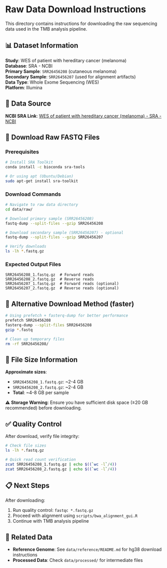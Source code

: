 # Raw Data Download Instructions

This directory contains instructions for downloading the raw sequencing data used in the TMB analysis pipeline.

## 📊 Dataset Information

**Study**: WES of patient with hereditary cancer (melanoma)  
**Database**: SRA - NCBI  
**Primary Sample**: `SRR26456208` (cutaneous melanoma)  
**Secondary Sample**: `SRR26456207` (used for alignment artifacts)  
**Data Type**: Whole Exome Sequencing (WES)  
**Platform**: Illumina  

## 🔗 Data Source

**NCBI SRA Link**: [WES of patient with hereditary cancer (melanoma) - SRA - NCBI](https://www.ncbi.nlm.nih.gov/sra)

## 💾 Download Raw FASTQ Files

### Prerequisites
```bash
# Install SRA Toolkit
conda install -c bioconda sra-tools

# Or using apt (Ubuntu/Debian)
sudo apt-get install sra-toolkit
```

### Download Commands

```bash
# Navigate to raw data directory
cd data/raw/

# Download primary sample (SRR26456208)
fastq-dump --split-files --gzip SRR26456208

# Download secondary sample (SRR26456207) - optional
fastq-dump --split-files --gzip SRR26456207

# Verify downloads
ls -lh *.fastq.gz
```

### Expected Output Files
```
SRR26456208_1.fastq.gz  # Forward reads
SRR26456208_2.fastq.gz  # Reverse reads
SRR26456207_1.fastq.gz  # Forward reads (optional)
SRR26456207_2.fastq.gz  # Reverse reads (optional)
```

## 🧬 Alternative Download Method (faster)

```bash
# Using prefetch + fasterq-dump for better performance
prefetch SRR26456208
fasterq-dump --split-files SRR26456208
gzip *.fastq

# Clean up temporary files
rm -rf SRR26456208/
```

## 📏 File Size Information

**Approximate sizes**:
- `SRR26456208_1.fastq.gz`: ~2-4 GB
- `SRR26456208_2.fastq.gz`: ~2-4 GB
- **Total**: ~4-8 GB per sample

⚠️ **Storage Warning**: Ensure you have sufficient disk space (≥20 GB recommended) before downloading.

## ✅ Quality Control

After download, verify file integrity:
```bash
# Check file sizes
ls -lh *.fastq.gz

# Quick read count verification
zcat SRR26456208_1.fastq.gz | echo $((`wc -l`/4))
zcat SRR26456208_2.fastq.gz | echo $((`wc -l`/4))
```

## 📋 Next Steps

After downloading:
1. Run quality control: `fastqc *.fastq.gz`
2. Proceed with alignment using `scripts/bwa_alignment_gui.R`
3. Continue with TMB analysis pipeline

## 🔗 Related Data

- **Reference Genome**: See `data/reference/README.md` for hg38 download instructions
- **Processed Data**: Check `data/processed/` for intermediate files

